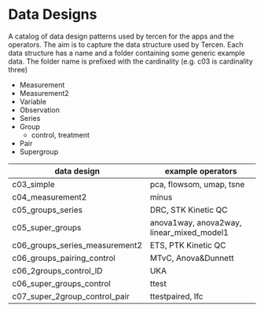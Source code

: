 # Data Designs

A catalog of data design patterns used by tercen for the apps and the operators.
The aim is to capture the data structure used by Tercen.
Each data structure has a name and a folder containing some generic example data.
The folder name is prefixed with the cardinality (e.g. c03 is cardinality three)

* Measurement
* Measurement2
* Variable
* Observation
* Series
* Group
    + control, treatment
* Pair
* Supergroup

|data design                             |example operators
| -----------------------------------    | ------------- |
|c03_simple                              |pca, flowsom, umap, tsne
|c04_measurement2                        |minus
|c05_groups_series                       |DRC, STK Kinetic QC
|c05_super_groups                        |anova1way, anova2way, linear_mixed_model1
|c06_groups_series_measurement2          |ETS, PTK Kinetic QC
|c06_groups_pairing_control              |MTvC, Anova&Dunnett
|c06_2groups_control_ID                  |UKA
|c06_super_groups_control                |ttest
|c07_super_2group_control_pair           |ttestpaired, lfc
